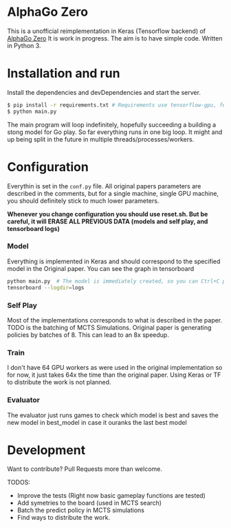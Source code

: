 # AlphaGo Zero

This is a unofficial reimplementation in Keras (Tensorflow backend) of [AlphaGo Zero]
It is work in progress. The aim is to have simple code.
Written in Python 3.

# Installation and run

Install the dependencies and devDependencies and start the server.

```sh
$ pip install -r requirements.txt # Requirements use tensorflow-gpu, feel free to use the CPU version.
$ python main.py
```

The main program will loop indefinitely, hopefully succeeding a building a stong model for Go play.
So far everything runs in one big loop. It might and up being split in the future in multiple threads/processes/workers.

# Configuration

Everythin is set in the `conf.py` file. All original papers parameters are described in the comments, but for a single machine, single GPU machine,
you should definitely stick to much lower parameters.

**Whenever you change configuration you should use reset.sh. But be careful, it will ERASE ALL PREVIOUS DATA (models and self play, and tensorboard logs)**



### Model

Everything is implemented in Keras and should correspond to the specified model in the Original paper. You can see the graph in tensorboard
```sh
python main.py  # The model is immediately created, so you can Ctrl+C pretty fast if you just want to check the graph
tensorboard --logdir=logs
```

### Self Play

Most of the implementations corresponds to what is described in the paper.
TODO is the batching of MCTS Simulations. Original paper is generating policies by batches of 8. This can lead to an 8x speedup.

### Train

I don't have 64 GPU workers as were used in the original implementation so for now, it just takes 64x the time than the original paper. Using Keras or TF to distribute the work is not planned. 

### Evaluator

The evaluator just runs games to check which model is best and saves the new model in best_model in case it ouranks the last best model


# Development

Want to contribute? Pull Requests more than welcome. 

TODOS:
 - Improve the tests (Right now basic gameplay functions are tested)
 - Add symetries to the board (used in MCTS search)
 - Batch the predict policy in MCTS simulations
 - Find ways to distribute the work.


[//]: # (These are reference links used in the body of this note and get stripped out when the markdown processor does its job. There is no need to format nicely because it shouldn't be seen. Thanks SO - http://stackoverflow.com/questions/4823468/store-comments-in-markdown-syntax)


   [AlphaGo Zero]: <https://deepmind.com/blog/alphago-zero-learning-scratch/>

